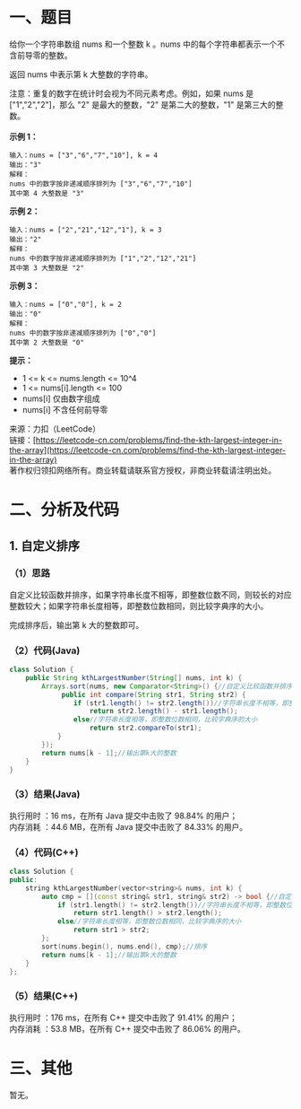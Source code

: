 # 一、题目
给你一个字符串数组 nums 和一个整数 k 。nums 中的每个字符串都表示一个不含前导零的整数。    
    
返回 nums 中表示第 k 大整数的字符串。    
    
注意：重复的数字在统计时会视为不同元素考虑。例如，如果 nums 是 ["1","2","2"]，那么 "2" 是最大的整数，"2" 是第二大的整数，"1" 是第三大的整数。    
    
**示例 1：**   
```
输入：nums = ["3","6","7","10"], k = 4
输出："3"
解释：
nums 中的数字按非递减顺序排列为 ["3","6","7","10"]
其中第 4 大整数是 "3"
```
**示例 2：**    
```
输入：nums = ["2","21","12","1"], k = 3
输出："2"
解释：
nums 中的数字按非递减顺序排列为 ["1","2","12","21"]
其中第 3 大整数是 "2"
```
**示例 3：**    
```
输入：nums = ["0","0"], k = 2
输出："0"
解释：
nums 中的数字按非递减顺序排列为 ["0","0"]
其中第 2 大整数是 "0"
```
**提示：**   
- 1 <= k <= nums.length <= 10^4
- 1 <= nums[i].length <= 100
- nums[i] 仅由数字组成
- nums[i] 不含任何前导零
    
    
来源：力扣（LeetCode）    
链接：[https://leetcode-cn.com/problems/find-the-kth-largest-integer-in-the-array](https://leetcode-cn.com/problems/find-the-kth-largest-integer-in-the-array)     
著作权归领扣网络所有。商业转载请联系官方授权，非商业转载请注明出处。    
# 二、分析及代码    
## 1. 自定义排序
### （1）思路
自定义比较函数并排序，如果字符串长度不相等，即整数位数不同，则较长的对应整数较大；如果字符串长度相等，即整数位数相同，则比较字典序的大小。    
     
完成排序后，输出第 k 大的整数即可。     
### （2）代码(Java)
```java
class Solution {
    public String kthLargestNumber(String[] nums, int k) {
        Arrays.sort(nums, new Comparator<String>() {//自定义比较函数并排序
             public int compare(String str1, String str2) {
                if (str1.length() != str2.length())//字符串长度不相等，即整数位数不同，较长的对应整数较大
                    return str2.length() - str1.length();
                else//字符串长度相等，即整数位数相同，比较字典序的大小
                    return str2.compareTo(str1);
            }
        });
        return nums[k - 1];//输出第k大的整数
    }
}
```
### （3）结果(Java)
执行用时 ：16 ms，在所有 Java 提交中击败了 98.84% 的用户；    
内存消耗 ：44.6 MB，在所有 Java 提交中击败了 84.33% 的用户。      
### （4）代码(C++)
```cpp
class Solution {
public:
    string kthLargestNumber(vector<string>& nums, int k) {
        auto cmp = [](const string& str1, string& str2) -> bool {//自定义比较函数
            if (str1.length() != str2.length())//字符串长度不相等，即整数位数不同，较长的对应整数较大
                return str1.length() > str2.length();
            else//字符串长度相等，即整数位数相同，比较字典序的大小
                return str1 > str2;
        };
        sort(nums.begin(), nums.end(), cmp);//排序
        return nums[k - 1];//输出第k大的整数
    }
};
```
### （5）结果(C++)
执行用时 ：176 ms，在所有 C++ 提交中击败了 91.41% 的用户；    
内存消耗 ：53.8 MB，在所有 C++ 提交中击败了 86.06% 的用户。      
# 三、其他
暂无。  
